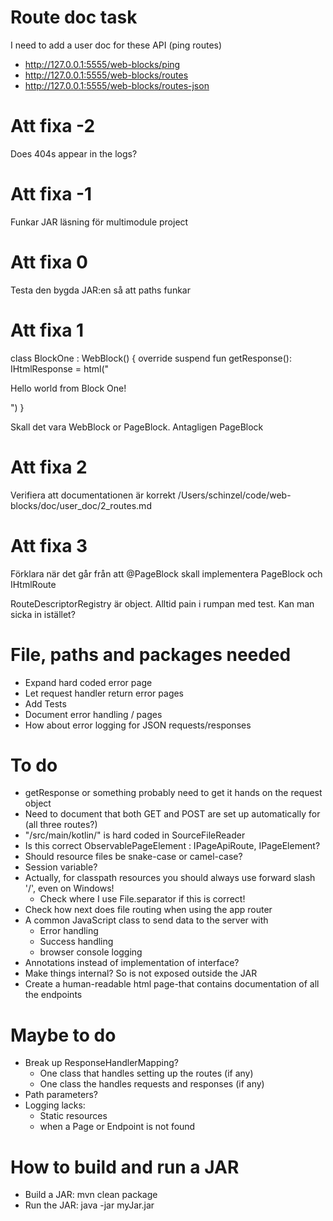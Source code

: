 # Route doc task

I need to add a user doc for these API (ping routes)
- http://127.0.0.1:5555/web-blocks/ping
- http://127.0.0.1:5555/web-blocks/routes
- http://127.0.0.1:5555/web-blocks/routes-json

# Att fixa -2
Does 404s appear in the logs?

# Att fixa -1
Funkar JAR läsning för multimodule project


# Att fixa 0
Testa den bygda JAR:en så att paths funkar

# Att fixa 1
class BlockOne : WebBlock() {
override suspend fun getResponse(): IHtmlResponse = html("<p>Hello world from Block One!</p>")
}

Skall det vara WebBlock or PageBlock. Antagligen PageBlock

# Att fixa 2
Verifiera att documentationen är korrekt
/Users/schinzel/code/web-blocks/doc/user_doc/2_routes.md


# Att fixa 3
Förklara när det går från att @PageBlock skall implementera PageBlock och IHtmlRoute


RouteDescriptorRegistry är object. Alltid pain i rumpan med test. Kan man sicka in istället?

# File, paths and packages needed
- Expand hard coded error page
- Let request handler return error pages
- Add Tests
- Document error handling / pages
- How about error logging for JSON requests/responses


# To do
- getResponse or something probably need to get it hands on the request object
- Need to document that both GET and POST are set up automatically for (all three routes?)
- "/src/main/kotlin/" is hard coded in SourceFileReader
- Is this correct ObservablePageElement : IPageApiRoute, IPageElement?
- Should resource files be snake-case or camel-case?
- Session variable?
- Actually, for classpath resources you should always use forward slash '/', even on Windows!
  - Check where I use File.separator if this is correct!
- Check how next does file routing when using the app router
- A common JavaScript class to send data to the server with
  - Error handling
  - Success handling
  - browser console logging
- Annotations instead of implementation of interface?
- Make things internal? So is not exposed outside the JAR
- Create a human-readable html page-that contains documentation of all the endpoints

# Maybe to do
- Break up ResponseHandlerMapping?
  - One class that handles setting up the routes (if any)
  - One class the handles requests and responses (if any)
- Path parameters?
- Logging lacks:
  - Static resources
  - when a Page or Endpoint is not found


# How to build and run a JAR
- Build a JAR: mvn clean package
- Run the JAR: java -jar myJar.jar

